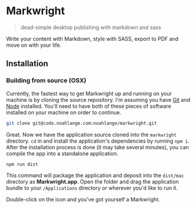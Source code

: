 # Markwright

> dead-simple desktop publishing with markdown and sass

Write your content with Markdown, style with SASS, export to PDF and move on with your life.

## Installation

### Building from source (OSX)

Currently, the fastest way to get Markwright up and running on your machine is by cloning the source repository. I'm assuming you have [Git](https://git-scm.com) and [Node](https://nodejs.org/en/) installed. You'll need to have both of these pieces of software installed on your machine on order to continue.

```bash
git clone git@code.noahlange.com:noahlange/markwright.git
```

Great. Now we have the application source cloned into the `markwright` directory. `cd` in and install the application's dependencies by running `npm i`. After the installation process is done (it may take several minutes), you can compile the app into a standalone application.

```bash
npm run dist
```

This command will package the application and deposit into the `dist/mac` directory as **Markwright.app**. Open the folder and drag the application bundle to your `/Applications` directory or wherever you'd like to run it.

Double-click on the icon and you've got yourself a Markwright.
